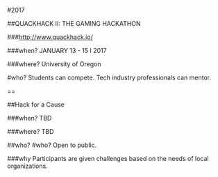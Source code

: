 #2017

##QUACKHACK II: THE GAMING HACKATHON

###http://www.quackhack.io/

###when?
JANUARY 13 - 15 I 2017

###where?
University of Oregon

#who? Students can compete. Tech industry professionals can mentor.

==

##Hack for a Cause

###when?
TBD

###where?
TBD

##who? #who? Open to public.

###why
Participants are given challenges based on the needs of local organizations.
